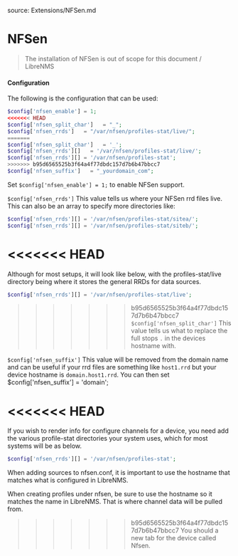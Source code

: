 source: Extensions/NFSen.md
# NFSen

> The installation of NFSen is out of scope for this document / LibreNMS

#### Configuration

The following is the configuration that can be used:

```php
$config['nfsen_enable'] = 1;
<<<<<<< HEAD
$config['nfsen_split_char']   = "_";
$config['nfsen_rrds']   = "/var/nfsen/profiles-stat/live/";
=======
$config['nfsen_split_char']   = '_';
$config['nfsen_rrds'][]   = '/var/nfsen/profiles-stat/live/';
$config['nfsen_rrds'][] = '/var/nfsen/profiles-stat';
>>>>>>> b95d6565525b3f64a4f77dbdc157d7b6b47bbcc7
$config['nfsen_suffix']   = "_yourdomain_com";
```

Set `$config['nfsen_enable'] = 1;` to enable NFSen support.

`$config['nfsen_rrds']` This value tells us where your NFSen rrd files live. This can also be an array to 
specify more directories like:

```php
$config['nfsen_rrds'][] = '/var/nfsen/profiles-stat/sitea/';
$config['nfsen_rrds'][] = '/var/nfsen/profiles-stat/siteb/';
```

<<<<<<< HEAD
=======
Although for most setups, it will look like below, with the profiles-stat/live directory being where it stores the general RRDs for data sources.

```php
$config['nfsen_rrds'][] = '/var/nfsen/profiles-stat/live';
```

>>>>>>> b95d6565525b3f64a4f77dbdc157d7b6b47bbcc7
`$config['nfsen_split_char']` This value tells us what to replace the full stops `.` in the devices hostname with.

`$config['nfsen_suffix']` This value will be removed from the domain name and can be useful if your rrd files are 
something like `host1.rrd` but your device hostname is `domain.host1.rrd`. You can then set $config['nfsen_suffix'] = 'domain';

<<<<<<< HEAD
=======
If you wish to render info for configure channels for a device, you need add the various profile-stat directories your system uses, which for most systems will be as below.

```php
$config['nfsen_rrds'][] = '/var/nfsen/profiles-stat';
```

When adding sources to nfsen.conf, it is important to use the hostname that matches what is configured in LibreNMS. 

When creating profiles under nfsen, be sure to use the hostname so it matches the name in LibreNMS. That is where channel data will be pulled from.

>>>>>>> b95d6565525b3f64a4f77dbdc157d7b6b47bbcc7
You should a new tab for the device called Nfsen.
